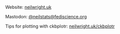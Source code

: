 Website: [neilwright.uk](https://neilwright.uk)

Mastodon: [@neilstats@fediscience.org](https://fediscience.org/@neilstats)

Tips for plotting with ckbplotr: [neilwright.uk/ckbplotr](https://www.neilwright.uk/ckbplotr)
